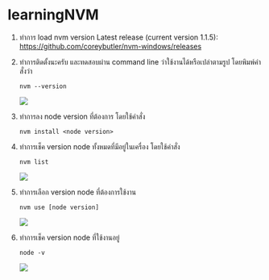 # learningNVM

1.	ทำการ load nvm version Latest release (current version 1.1.5): https://github.com/coreybutler/nvm-windows/releases

2.	ทำการติดตั้งนะครับ  และทดสอบผ่าน command line ว่าใช้งานได้หรือเปล่าตามรูป  โดยพิมพ์คำสั่งว่า 
    ```
    nvm --version
    ```
    ![](https://i.imgur.com/3w41H5xg.png)

3.	ทำการลง node  version ที่ต้องการ  โดยใช้คำสั่ง 
    ```
    nvm install <node version>
    ```
    
4.	ทำการเช็ค version node ทั้งหมดที่มีอยู่ในเครื่อง โดยใช้คำสั่ง 
    ```
    nvm list
    ```
    ![](https://i.imgur.com/g4HomRr.png)

5.	ทำการเลือก version node ที่ต้องการใช้งาน
    ```
    nvm use [node version]
    ```
    
    ![](https://i.imgur.com/09CLlhK.png)

6.	ทำการเช็ค version node ที่ใช้งานอยู่
    ```
    node -v
    ```
    
    ![](https://i.imgur.com/FkGMtRd.png)
